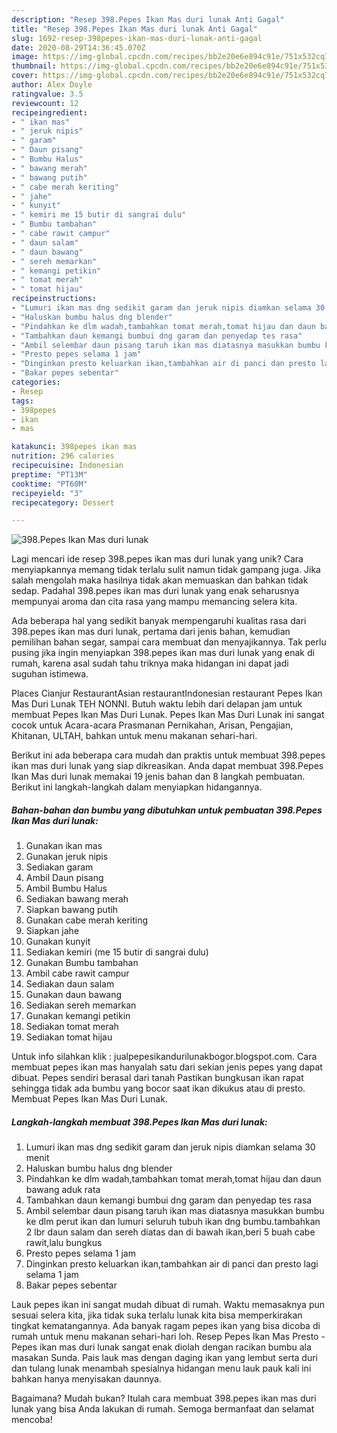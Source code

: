 ```yaml
---
description: "Resep 398.Pepes Ikan Mas duri lunak Anti Gagal"
title: "Resep 398.Pepes Ikan Mas duri lunak Anti Gagal"
slug: 1692-resep-398pepes-ikan-mas-duri-lunak-anti-gagal
date: 2020-08-29T14:36:45.070Z
image: https://img-global.cpcdn.com/recipes/bb2e20e6e894c91e/751x532cq70/398pepes-ikan-mas-duri-lunak-foto-resep-utama.jpg
thumbnail: https://img-global.cpcdn.com/recipes/bb2e20e6e894c91e/751x532cq70/398pepes-ikan-mas-duri-lunak-foto-resep-utama.jpg
cover: https://img-global.cpcdn.com/recipes/bb2e20e6e894c91e/751x532cq70/398pepes-ikan-mas-duri-lunak-foto-resep-utama.jpg
author: Alex Doyle
ratingvalue: 3.5
reviewcount: 12
recipeingredient:
- " ikan mas"
- " jeruk nipis"
- " garam"
- " Daun pisang"
- " Bumbu Halus"
- " bawang merah"
- " bawang putih"
- " cabe merah keriting"
- " jahe"
- " kunyit"
- " kemiri me 15 butir di sangrai dulu"
- " Bumbu tambahan"
- " cabe rawit campur"
- " daun salam"
- " daun bawang"
- " sereh memarkan"
- " kemangi petikin"
- " tomat merah"
- " tomat hijau"
recipeinstructions:
- "Lumuri ikan mas dng sedikit garam dan jeruk nipis diamkan selama 30 menit"
- "Haluskan bumbu halus dng blender"
- "Pindahkan ke dlm wadah,tambahkan tomat merah,tomat hijau dan daun bawang aduk rata"
- "Tambahkan daun kemangi bumbui dng garam dan penyedap tes rasa"
- "Ambil selembar daun pisang taruh ikan mas diatasnya masukkan bumbu ke dlm perut ikan dan lumuri seluruh tubuh ikan dng bumbu.tambahkan 2 lbr daun salam dan sereh diatas dan di bawah ikan,beri 5 buah cabe rawit,lalu bungkus"
- "Presto pepes selama 1 jam"
- "Dinginkan presto keluarkan ikan,tambahkan air di panci dan presto lagi selama 1 jam"
- "Bakar pepes sebentar"
categories:
- Resep
tags:
- 398pepes
- ikan
- mas

katakunci: 398pepes ikan mas 
nutrition: 296 calories
recipecuisine: Indonesian
preptime: "PT13M"
cooktime: "PT60M"
recipeyield: "3"
recipecategory: Dessert

---
```



![398.Pepes Ikan Mas duri lunak](https://img-global.cpcdn.com/recipes/bb2e20e6e894c91e/751x532cq70/398pepes-ikan-mas-duri-lunak-foto-resep-utama.jpg)

Lagi mencari ide resep 398.pepes ikan mas duri lunak yang unik? Cara menyiapkannya memang tidak terlalu sulit namun tidak gampang juga. Jika salah mengolah maka hasilnya tidak akan memuaskan dan bahkan tidak sedap. Padahal 398.pepes ikan mas duri lunak yang enak seharusnya mempunyai aroma dan cita rasa yang mampu memancing selera kita.

Ada beberapa hal yang sedikit banyak mempengaruhi kualitas rasa dari 398.pepes ikan mas duri lunak, pertama dari jenis bahan, kemudian pemilihan bahan segar, sampai cara membuat dan menyajikannya. Tak perlu pusing jika ingin menyiapkan 398.pepes ikan mas duri lunak yang enak di rumah, karena asal sudah tahu triknya maka hidangan ini dapat jadi suguhan istimewa.

Places Cianjur RestaurantAsian restaurantIndonesian restaurant Pepes Ikan Mas Duri Lunak TEH NONNI. Butuh waktu lebih dari delapan jam untuk membuat Pepes Ikan Mas Duri Lunak. Pepes Ikan Mas Duri Lunak ini sangat cocok untuk Acara-acara Prasmanan Pernikahan, Arisan, Pengajian, Khitanan, ULTAH, bahkan untuk menu makanan sehari-hari.


Berikut ini ada beberapa cara mudah dan praktis untuk membuat 398.pepes ikan mas duri lunak yang siap dikreasikan. Anda dapat membuat 398.Pepes Ikan Mas duri lunak memakai 19 jenis bahan dan 8 langkah pembuatan. Berikut ini langkah-langkah dalam menyiapkan hidangannya.

<!--inarticleads1-->

##### Bahan-bahan dan bumbu yang dibutuhkan untuk pembuatan 398.Pepes Ikan Mas duri lunak:

1. Gunakan  ikan mas
1. Gunakan  jeruk nipis
1. Sediakan  garam
1. Ambil  Daun pisang
1. Ambil  Bumbu Halus
1. Sediakan  bawang merah
1. Siapkan  bawang putih
1. Gunakan  cabe merah keriting
1. Siapkan  jahe
1. Gunakan  kunyit
1. Sediakan  kemiri (me 15 butir di sangrai dulu)
1. Gunakan  Bumbu tambahan
1. Ambil  cabe rawit campur
1. Sediakan  daun salam
1. Gunakan  daun bawang
1. Sediakan  sereh memarkan
1. Gunakan  kemangi petikin
1. Sediakan  tomat merah
1. Sediakan  tomat hijau


Untuk info silahkan klik : jualpepesikandurilunakbogor.blogspot.com. Cara membuat pepes ikan mas hanyalah satu dari sekian jenis pepes yang dapat dibuat. Pepes sendiri berasal dari tanah Pastikan bungkusan ikan rapat sehingga tidak ada bumbu yang bocor saat ikan dikukus atau di presto. Membuat Pepes Ikan Mas Duri Lunak. 

<!--inarticleads2-->

##### Langkah-langkah membuat 398.Pepes Ikan Mas duri lunak:

1. Lumuri ikan mas dng sedikit garam dan jeruk nipis diamkan selama 30 menit
1. Haluskan bumbu halus dng blender
1. Pindahkan ke dlm wadah,tambahkan tomat merah,tomat hijau dan daun bawang aduk rata
1. Tambahkan daun kemangi bumbui dng garam dan penyedap tes rasa
1. Ambil selembar daun pisang taruh ikan mas diatasnya masukkan bumbu ke dlm perut ikan dan lumuri seluruh tubuh ikan dng bumbu.tambahkan 2 lbr daun salam dan sereh diatas dan di bawah ikan,beri 5 buah cabe rawit,lalu bungkus
1. Presto pepes selama 1 jam
1. Dinginkan presto keluarkan ikan,tambahkan air di panci dan presto lagi selama 1 jam
1. Bakar pepes sebentar


Lauk pepes ikan ini sangat mudah dibuat di rumah. Waktu memasaknya pun sesuai selera kita, jika tidak suka terlalu lunak kita bisa memperkirakan tingkat kematangannya. Ada banyak ragam pepes ikan yang bisa dicoba di rumah untuk menu makanan sehari-hari loh. Resep Pepes Ikan Mas Presto - Pepes ikan mas duri lunak sangat enak diolah dengan racikan bumbu ala masakan Sunda. Pais lauk mas dengan daging ikan yang lembut serta duri dan tulang lunak menambah spesialnya hidangan menu lauk pauk kali ini bahkan hanya menyisakan daunnya. 

Bagaimana? Mudah bukan? Itulah cara membuat 398.pepes ikan mas duri lunak yang bisa Anda lakukan di rumah. Semoga bermanfaat dan selamat mencoba!
